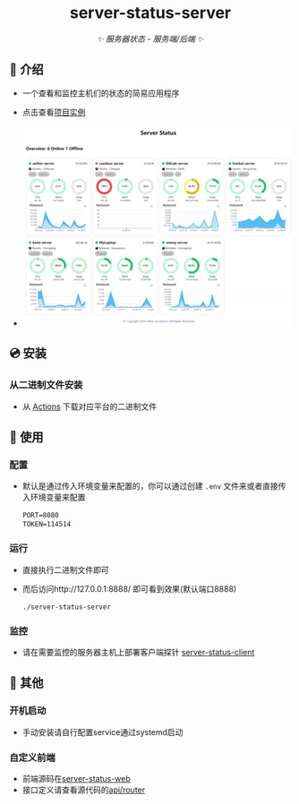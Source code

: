 <div align="center">

# server-status-server

_✨ 服务器状态 - 服务端/后端 ✨_

</div>

## 📖 介绍

- 一个查看和监控主机们的状态的简易应用程序

- 点击查看[项目实例](https://status.liteyuki.icu/)

- ![image](./img/sh.jpeg)

## 💿 安装

### 从二进制文件安装

- 从 [Actions](https://github.com/snowykami/server-status-server/actions) 下载对应平台的二进制文件

## 🎉 使用

### 配置
- 默认是通过传入环境变量来配置的，你可以通过创建 `.env` 文件来或者直接传入环境变量来配置
    ```dotenv
    PORT=8080
    TOKEN=114514
    ```

### 运行
- 直接执行二进制文件即可
- 而后访问http://127.0.0.1:8888/ 即可看到效果(默认端口8888)

    ```shell
    ./server-status-server
    ```


### 监控

- 请在需要监控的服务器主机上部署客户端探针 [server-status-client](https://github.com/snowykami/server-status-client)

## 📝 其他

### 开机启动

- 手动安装请自行配置service通过systemd启动

### 自定义前端
- 前端源码在[server-status-web](https://github.com/snowykami/server-status-web)
- 接口定义请查看源代码的[api/router](./api/router.go)

